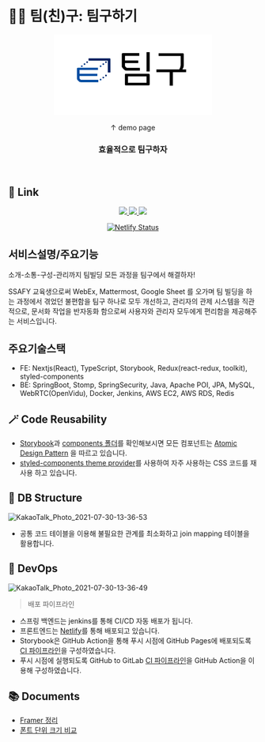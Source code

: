 # 🤼‍♂️ 팀(친)구: 팀구하기

<div align=center>
	<a href="https://teamgu.co.kr/">
		<img src="FE/public/logo.png" width="320px">
  	</a>
	<p> ↑ demo page </p>
  <h3>효율적으로 팀구하자</h3>
</div>
<br/>

## 🧷 Link

<div align=center>
	<a href="https://github.com/team-gu/service/pulls?q=is%3Apr+">
		<img src="http://mne.tools/mne-bids/assets/GitHub.png" height="50px">
	</a>
	<a href="https://determined-stonebraker-d1dfc9.netlify.app/">
		<img src="https://res.cloudinary.com/practicaldev/image/fetch/s--A-93deMc--/c_imagga_scale,f_auto,fl_progressive,h_420,q_auto,w_1000/https://dev-to-uploads.s3.amazonaws.com/uploads/articles/or34romslob844gmmv90.png" height="50px">
	</a>
	<a href="https://www.youtube.com/watch?v=J9ycKogF9Jo&feature=youtu.be">
		<img src="https://upload.wikimedia.org/wikipedia/commons/thumb/e/e1/Logo_of_YouTube_%282015-2017%29.svg/1004px-Logo_of_YouTube_%282015-2017%29.svg.png" height="50px">
	</a>

[![Netlify Status](https://api.netlify.com/api/v1/badges/10fbd5a5-b7d9-486a-af29-1670e61ffbb5/deploy-status)](https://nifty-jepsen-f8bdc1.netlify.app/)

</div>

## 서비스설명/주요기능

소개-소통-구성-관리까지 팀빌딩 모든 과정을 팀구에서 해결하자!

SSAFY 교육생으로써 WebEx, Mattermost, Google Sheet 를 오가며 팀 빌딩을 하는 과정에서 겪었던 불편함을 팀구 하나로 모두 개선하고, 관리자의 관제 시스템을 직관적으로, 문서화 작업을 반자동화 함으로써 사용자와 관리자 모두에게 편리함을 제공해주는 서비스입니다.

## 주요기술스택

- FE: Nextjs(React), TypeScript, Storybook, Redux(react-redux, toolkit), styled-components
- BE: SpringBoot, Stomp, SpringSecurity, Java, Apache POI, JPA, MySQL, WebRTC(OpenVidu), Docker, Jenkins, AWS EC2, AWS RDS, Redis

## 🪄 Code Reusability

- [Storybook](https://team-gu.github.io/service/develop/")과 [components 폴더](https://github.com/team-gu/service/tree/develop/FE/components)를 확인해보시면 모든 컴포넌트는 [Atomic Design Pattern](https://medium.com/@janelle.wg/atomic-design-pattern-how-to-structure-your-react-application-2bb4d9ca5f97) 을 따르고 있습니다.
- [styled-components theme provider](https://github.com/team-gu/service/blob/develop/FE/styles/theme.ts)를 사용하여 자주 사용하는 CSS 코드를 재사용 하고 있습니다.

## 🧷 DB Structure

![KakaoTalk_Photo_2021-07-30-13-36-53](https://user-images.githubusercontent.com/16266103/127600975-c7523bf7-b368-42fb-906f-bdac42bd3279.png)

- 공통 코드 테이블을 이용해 불필요한 관계를 최소화하고 join mapping 테이블을 활용합니다.

## 📌 DevOps

![KakaoTalk_Photo_2021-07-30-13-36-49](https://user-images.githubusercontent.com/16266103/127600970-5d4c5b7b-b217-4036-ac78-4b492dbab210.png)

> 배포 파이프라인

- 스프링 백엔드는 jenkins를 통해 CI/CD 자동 배포가 됩니다.
- 프론트엔드는 [Netlify](https://app.netlify.com/sites/nifty-jepsen-f8bdc1/deploys)를 통해 배포되고 있습니다.
- Storybook은 GitHub Action을 통해 푸시 시점에 GitHub Pages에 배포되도록 [CI 파이프라인](https://github.com/team-gu/service/blob/develop/.github/workflows/deploy-storybook-to-gh-pages.yml)을 구성하였습니다.
- 푸시 시점에 실행되도록 GitHub to GitLab [CI 파이프라인](https://github.com/team-gu/service/blob/develop/.github/workflows/mirror-to-gitlab.yml)을 GitHub Action을 이용해 구성하였습니다.

## 📚 Documents

- [Framer 정리](https://github.com/team-gu/service/wiki/Framer)
- [폰트 단위 크기 비교](https://github.com/team-gu/service/wiki/%ED%8F%B0%ED%8A%B8-%EB%8B%A8%EC%9C%84-%ED%81%AC%EA%B8%B0-%EB%B9%84%EA%B5%90)
